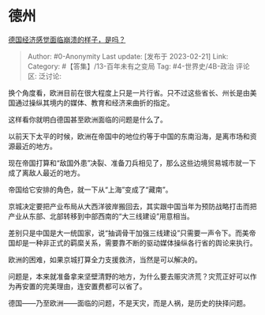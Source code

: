 # 德州
[德国经济感觉面临崩溃的样子，是吗？](https://www.zhihu.com/question/38722898/answer/2903186342)

> Author: #0-Anonymity
> Last update: [发布于 2023-02-21]
> Link:
> Category: #【答集】/13-百年未有之变局
> Tag: #4-世界史/4B-政治
> 评论区:
> 泛讨论:

换个角度看，欧洲目前在很大程度上只是一片行省。只不过这些省长、州长是由美国通过操纵其境内的媒体、教育和经济来曲折的指定。

这样看你就明白德国甚至欧洲面临的问题是什么了。

以前天下太平的时候，欧洲在帝国中的地位约等于中国的东南沿海，是离市场和资源最近的地方。

现在帝国打算和“敌国外患”决裂、准备刀兵相见了，那么这些边境贸易城市就一下成了离敌人最近的地方。

帝国给它安排的角色，就一下从“上海”变成了“藏南”。

京城决定要把产业布局从大西洋彼岸搬回去，其实跟中国当年为预防战略打击而把产业从东部、北部转移到中部西南的“大三线建设”用意相当。

差别只是中国是大一统国家，说“抽调骨干加强三线建设”只需要一声令下。而美帝国却是一种非正式的羁縻关系，需要靠不断的驱动媒体操纵各行省的舆论来执行。

欧洲的困难，如果京城打算全力支援救济，当然是可以解决的。

问题是，本来就准备拿来坚壁清野的地方，为什么要去赈灾济荒？灾荒正好可以作为再安置的完美理由，连安置费都可以省了。

德国——乃至欧洲——面临的问题，不是天灾，而是人祸，是历史的抉择问题。
